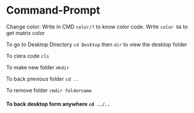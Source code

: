 # Command-Prompt
<p>Change color: Write in CMD <code>color/?</code> to know color code. Write <code>color 0A</code> to get matrix color</p>
<p>To go to Desktop Directory <code>cd Desktop</code> then <code>dir</code> to view the desktop folder</p>
<p>To clera code <code>cls</code></p>
<p>To make new folder <code>mkdir</code></p>
<p>To back previous folder <code>cd ..</code></p>
<p>To remove folder <code>rmdir foldername</code></p>
<h4>To back desktop form anywhere <code>cd ../..</code></h4>
